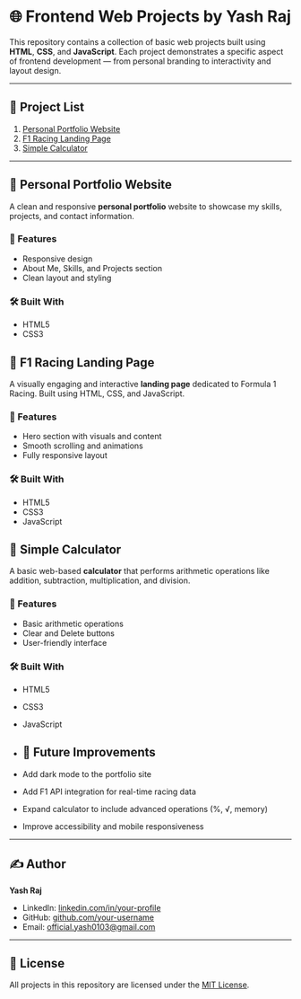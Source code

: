 # 🌐 Frontend Web Projects by Yash Raj

This repository contains a collection of basic web projects built using **HTML**, **CSS**, and **JavaScript**. Each project demonstrates a specific aspect of frontend development — from personal branding to interactivity and layout design.

---

## 📁 Project List

1. [Personal Portfolio Website](#-personal-portfolio-website)
2. [F1 Racing Landing Page](#-f1-racing-landing-page)
3. [Simple Calculator](#-simple-calculator)

---

## 👤 Personal Portfolio Website

A clean and responsive **personal portfolio** website to showcase my skills, projects, and contact information.



### 🚀 Features
- Responsive design
- About Me, Skills, and Projects section
- Clean layout and styling

### 🛠️ Built With
- HTML5
- CSS3

## 🏁 F1 Racing Landing Page

A visually engaging and interactive **landing page** dedicated to Formula 1 Racing. Built using HTML, CSS, and JavaScript.



### 🚀 Features
- Hero section with visuals and content
- Smooth scrolling and animations
- Fully responsive layout

### 🛠️ Built With
- HTML5
- CSS3
- JavaScript


## 🔢 Simple Calculator

A basic web-based **calculator** that performs arithmetic operations like addition, subtraction, multiplication, and division.



### 🚀 Features
- Basic arithmetic operations
- Clear and Delete buttons
- User-friendly interface

### 🛠️ Built With
- HTML5
- CSS3
- JavaScript

- ## 📌 Future Improvements

- Add dark mode to the portfolio site  
- Add F1 API integration for real-time racing data  
- Expand calculator to include advanced operations (%, √, memory)  
- Improve accessibility and mobile responsiveness

---

## ✍️ Author

**Yash Raj**  
- LinkedIn: [linkedin.com/in/your-profile](https://www.linkedin.com/in/yash-raj-935303269)  
- GitHub: [github.com/your-username](https://github.com/Yashraj0103)  
- Email: official.yash0103@gmail.com

---

## 📄 License

All projects in this repository are licensed under the [MIT License](LICENSE).
